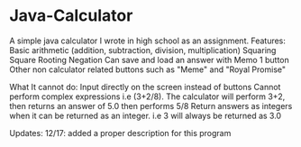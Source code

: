 # Java-Calculator
A simple java calculator I wrote in high school as an assignment.
Features:
  Basic arithmetic (addition, subtraction, division, multiplication)
  Squaring
  Square Rooting
  Negation
  Can save and load an answer with Memo 1 button
  Other non calculator related buttons such as "Meme" and "Royal Promise"

What It cannot do:
  Input directly on the screen instead of buttons
  Cannot perform complex expressions i.e (3+2/8). The calculator will perform 3+2, then returns an answer of 5.0 then performs 5/8
  Return answers as integers when it can be returned as an integer. i.e 3 will always be returned as 3.0
  
  
Updates:
  12/17: added a proper description for this program
